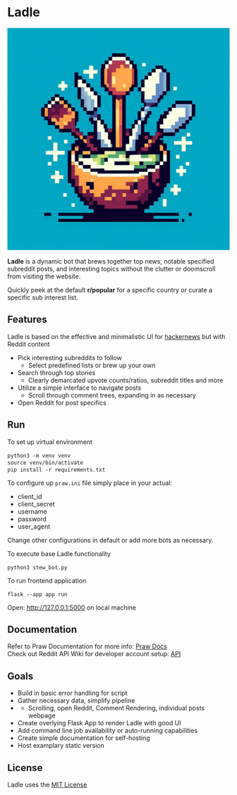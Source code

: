 # Ladle

<img src="images/LadleApp.png" width="512" alt="Ladle Logo">

**Ladle** is a dynamic bot that brews together top news, notable specified subreddit posts, and interesting topics without the clutter or doomscroll from visiting the website. 

Quickly peek at the default **r/popular** for a specific country or curate a specific sub interest list. 

## Features
Ladle is based on the effective and minimalistic UI for [hackernews](https://news.ycombinator.com/) but with Reddit content
- Pick interesting subreddits to follow
  - Select predefined lists or brew up your own
- Search through top stories
  - Clearly demarcated upvote counts/ratios, subreddit titles and more
- Utilize a simple interface to navigate posts
  - Scroll through comment trees, expanding in as necessary
- Open Reddit for post specifics

## Run

To set up virtual environment
```
python3 -m venv venv
source venv/bin/activate
pip install -r requirements.txt
```

To configure up ```praw.ini``` file simply place in your actual:
- client_id
- client_secret
- username
- password
- user_agent

Change other configurations in default or add more bots as necessary.

To execute base Ladle functionality
```
python3 stew_bot.py
```

To run frontend application
```
flask --app app run
```
Open: http://127.0.0.1:5000 on local machine

## Documentation

Refer to Praw Documentation for more info:  [Praw Docs](https://praw.readthedocs.io/en/stable/index.html)\
Check out Reddit API Wiki for developer account setup: [API](https://www.reddit.com/wiki/api/) 

## Goals
- Build in basic error handling for script
- Gather necessary data, simplify pipeline
- * Scrolling, open Reddit, Comment Rendering, individual posts webpage 
- Create overlying Flask App to render Ladle with good UI
- Add command line job availability or auto-running capabilities
- Create simple documentation for self-hosting
- Host examplary static version

## License

Ladle uses the [MIT License](https://opensource.org/license/mit)
